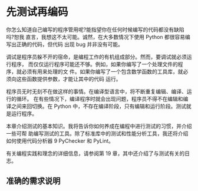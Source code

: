 # 先测试再编码

你怎么知道自己编写的程序管用呢?能指望你在任何时候编写的代码都没有缺陷吗?恕我 直言，我想这不太可能。诚然，在大多数情况下使用 Python 都很容易编写出正确的代码，但代码 出现 bug 并非没有可能。

调试是程序员躲不开的宿命，是编程工作的有机组成部分。然而，要调试就必须运行程序， 而仅仅运行程序可能还不够。例如，如果你编写了一个处理文件的程序，就必须有用来处理的文 件。如果你编写了一个包含数学函数的工具库，就必须向这些函数提供参数，才能让其中的代码 运行。

程序员无时无刻不在做这样的事情。在编译型语言中，将不断重复编辑、编译、运行的循环。 在有些情况下，编译程序时就会出现问题，程序员不得不在编辑和编译之间来回切换。在 Python 中，不存在编译阶段，只有编辑和运行阶段。测试就是运行程序。

本章介绍测试的基本知识。我将告诉你如何养成在编程中进行测试的习惯，并介绍一些可帮 助编写测试的工具。除了标准库中的测试和性能分析工具，我还将介绍如何使用代码分析器 9 PyChecker 和 PyLint。

有关编程实践和理念的详细信息，请参阅第 19 章，其中还介绍了与测试有关的日志。

## 准确的需求说明
